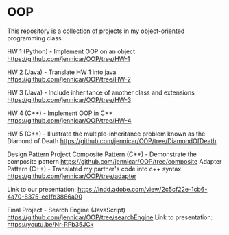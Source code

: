 # OOP

This repository is a collection of projects in my object-oriented programming class.

HW 1 (Python) - Implement OOP on an object
https://github.com/jennicar/OOP/tree/HW-1

HW 2 (Java) - Translate HW 1 into java
https://github.com/jennicar/OOP/tree/HW-2

HW 3 (Java) - Include inheritance of another class and extensions
https://github.com/jennicar/OOP/tree/HW-3

HW 4 (C++) - Implement OOP in C++
https://github.com/jennicar/OOP/tree/HW-4

HW 5 (C++) - Illustrate the multiple-inheritance problem known as the Diamond of Death
https://github.com/jennicar/OOP/tree/DiamondOfDeath

Design Pattern Project
Composite Pattern (C++) - Demonstrate the composite pattern
https://github.com/jennicar/OOP/tree/composite
Adapter Pattern (C++) - Translated my partner's code into c++ syntax
https://github.com/jennicar/OOP/tree/adapter

Link to our presentation: https://indd.adobe.com/view/2c5cf22e-1cb6-4a70-8375-ec1fb3886a00

Final Project - Search Engine (JavaScript)
https://github.com/jennicar/OOP/tree/searchEngine
Link to presentation:
https://youtu.be/Nr-RPb35JCk